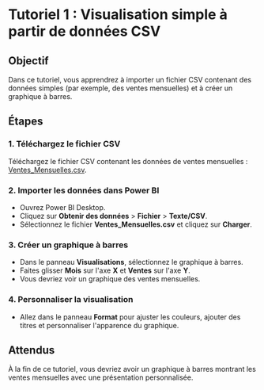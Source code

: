 # Tutoriel 1 : Visualisation simple à partir de données CSV

## Objectif
Dans ce tutoriel, vous apprendrez à importer un fichier CSV contenant des données simples (par exemple, des ventes mensuelles) et à créer un graphique à barres.

## Étapes

### 1. Téléchargez le fichier CSV
Téléchargez le fichier CSV contenant les données de ventes mensuelles :
[Ventes_Mensuelles.csv](https://example.com/ventes_mensuelles.csv).

### 2. Importer les données dans Power BI
- Ouvrez Power BI Desktop.
- Cliquez sur **Obtenir des données** > **Fichier** > **Texte/CSV**.
- Sélectionnez le fichier **Ventes_Mensuelles.csv** et cliquez sur **Charger**.

### 3. Créer un graphique à barres
- Dans le panneau **Visualisations**, sélectionnez le graphique à barres.
- Faites glisser **Mois** sur l'axe **X** et **Ventes** sur l'axe **Y**.
- Vous devriez voir un graphique des ventes mensuelles.

### 4. Personnaliser la visualisation
- Allez dans le panneau **Format** pour ajuster les couleurs, ajouter des titres et personnaliser l'apparence du graphique.

## Attendus
À la fin de ce tutoriel, vous devriez avoir un graphique à barres montrant les ventes mensuelles avec une présentation personnalisée.
